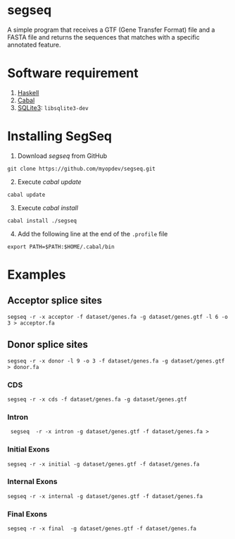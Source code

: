 # segseq

A simple program that receives a GTF (Gene Transfer Format) file and a FASTA file and returns the sequences that matches with 
a specific annotated feature.

# Software requirement

1. [Haskell](https://www.haskell.org/)
2. [Cabal](https://www.haskell.org/cabal)
3. [SQLite3](https://www.sqlite.org/):  ``libsqlite3-dev``

# Installing SegSeq

1. Download *segseq* from GitHub 

 ```
 git clone https://github.com/myopdev/segseq.git
 ```

2. Execute *cabal update*

 ``` 
 cabal update
 ```

3. Execute *cabal install*

 ```
 cabal install ./segseq
 ```
4. Add the following line at the end of the ``.profile`` file

 ```
 export PATH=$PATH:$HOME/.cabal/bin
 ```
 

# Examples 

## Acceptor splice sites

``` 
segseq -r -x acceptor -f dataset/genes.fa -g dataset/genes.gtf -l 6 -o 3 > acceptor.fa
```

## Donor splice sites 

``` 
segseq -r -x donor -l 9 -o 3 -f dataset/genes.fa -g dataset/genes.gtf > donor.fa
```

### CDS

```
segseq -r -x cds -f dataset/genes.fa -g dataset/genes.gtf
```

### Intron

```
 segseq  -r -x intron -g dataset/genes.gtf -f dataset/genes.fa >
```

### Initial Exons

```
segseq -r -x initial -g dataset/genes.gtf -f dataset/genes.fa
```

### Internal Exons

```
segseq -r -x internal -g dataset/genes.gtf -f dataset/genes.fa
```

### Final Exons

```
segseq -r -x final  -g dataset/genes.gtf -f dataset/genes.fa
```





